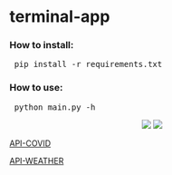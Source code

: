 # terminal-app

### How to install:
<pre> pip install -r requirements.txt</pre>
### How to use:
<pre> python main.py -h</pre>
<p align='center'>
  <img src="https://user-images.githubusercontent.com/62138169/125645401-bbc33b26-fd5c-4dae-8cc9-fb61cb24c6a3.png" />
  <img src="https://user-images.githubusercontent.com/62138169/125645408-3b4c1a13-7f51-4bf1-885c-f7cfa74ae26f.png" />
</p>

[API-COVID][0]

[API-WEATHER][1]

[0]:https://api.covid19api.com/summary

[1]:https://api.openweathermap.org
